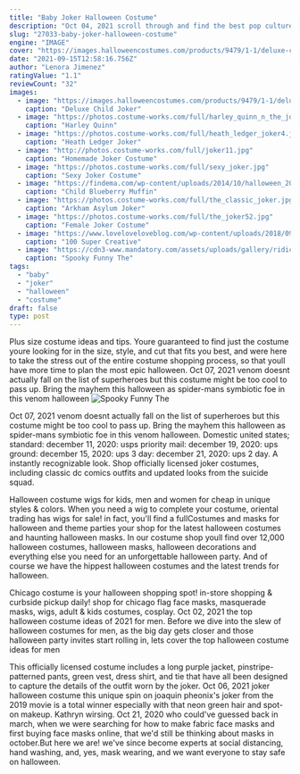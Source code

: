 ```yaml
---
title: "Baby Joker Halloween Costume"
description: "Oct 04, 2021 scroll through and find the best pop culture halloween costume ideas from 2021 for one of the spookiest nights of the year.  The joker is always a halloween favorite. Baby shark costume."
slug: "27033-baby-joker-halloween-costume"
engine: "IMAGE"
cover: "https://images.halloweencostumes.com/products/9479/1-1/deluxe-child-joker-costume.jpg"
date: "2021-09-15T12:58:16.756Z"
author: "Lenora Jimenez"
ratingValue: "1.1"
reviewCount: "32"
images:
  - image: "https://images.halloweencostumes.com/products/9479/1-1/deluxe-child-joker-costume.jpg"
    caption: "Deluxe Child Joker"
  - image: "https://photos.costume-works.com/full/harley_quinn_n_the_joker1.jpg"
    caption: "Harley Quinn"
  - image: "https://photos.costume-works.com/full/heath_ledger_joker4.jpg"
    caption: "Heath Ledger Joker"
  - image: "http://photos.costume-works.com/full/joker11.jpg"
    caption: "Homemade Joker Costume"
  - image: "https://photos.costume-works.com/full/sexy_joker.jpg"
    caption: "Sexy Joker Costume"
  - image: "https://findema.com/wp-content/uploads/2014/10/halloween_201443.jpg"
    caption: "Child Blueberry Muffin"
  - image: "https://photos.costume-works.com/full/the_classic_joker.jpg"
    caption: "Arkham Asylum Joker"
  - image: "https://photos.costume-works.com/full/the_joker52.jpg"
    caption: "Female Joker Costume"
  - image: "https://www.loveloveloveblog.com/wp-content/uploads/2018/09/diy-family-halloween-costumes-18.jpg"
    caption: "100 Super Creative"
  - image: "https://cdn3-www.mandatory.com/assets/uploads/gallery/ridiculous-pet-costumes/poop-emoji-pinterest.jpg"
    caption: "Spooky Funny The"
tags:
  - "baby"
  - "joker"
  - "halloween"
  - "costume"
draft: false
type: post
---
```


Plus size costume ideas and tips. Youre guaranteed to find just the costume youre looking for in the size, style, and cut that fits you best, and were here to take the stress out of the entire costume shopping process, so that youll have more time to plan the most epic halloween. Oct 07, 2021 venom doesnt actually fall on the list of superheroes but this costume might be too cool to pass up. Bring the mayhem this halloween as spider-mans symbiotic foe in this venom halloween
![Spooky Funny The](https://cdn3-www.mandatory.com/assets/uploads/gallery/ridiculous-pet-costumes/poop-emoji-pinterest.jpg "Spooky Funny The")

Oct 07, 2021 venom doesnt actually fall on the list of superheroes but this costume might be too cool to pass up. Bring the mayhem this halloween as spider-mans symbiotic foe in this venom halloween. Domestic united states; standard: december 11, 2020: usps priority mail: december 19, 2020: ups ground: december 15, 2020: ups 3 day: december 21, 2020: ups 2 day. A instantly recognizable look. Shop officially licensed joker costumes, including classic dc comics outfits and updated looks from the suicide squad.
<!--inArticleAds-->

<!--galleryOne-->

Halloween costume wigs for kids, men and women for cheap in unique styles & colors. When you need a wig to complete your costume, oriental trading has wigs for sale! in fact, you'll find a fullCostumes and masks for halloween and theme parties your shop for the latest halloween costumes and haunting halloween masks. In our costume shop youll find over 12,000 halloween costumes, halloween masks, halloween decorations and everything else you need for an unforgettable halloween party. And of course we have the hippest halloween costumes and the latest trends for halloween.
<!--inArticleAds-->

<!--galleryTwo-->

Chicago costume is your halloween shopping spot! in-store shopping & curbside pickup daily! shop for chicago flag face masks, masquerade masks, wigs, adult & kids costumes, cosplay. Oct 02, 2021 the top halloween costume ideas of 2021 for men. Before we dive into the slew of halloween costumes for men, as the big day gets closer and those halloween party invites start rolling in, lets cover the top halloween costume ideas for men
<!--galleryThree-->

This officially licensed costume includes a long purple jacket, pinstripe-patterned pants, green vest, dress shirt, and tie that have all been designed to capture the details of the outfit worn by the joker. Oct 06, 2021 joker halloween costume this unique spin on joaquin pheonix's joker from the 2019 movie is a total winner  especially with that neon green hair and spot-on makeup. Kathryn wirsing. Oct 21, 2020 who could've guessed back in march, when we were searching for how to make fabric face masks and first buying face masks online, that we'd still be thinking about masks in october.But here we are! we've since become experts at social distancing, hand washing, and, yes, mask wearing, and we want everyone to stay safe on halloween.